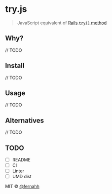 # try.js

> JavaScript equivalent of [Rails `try()` method](http://api.rubyonrails.org/v4.2/classes/Object.html#method-i-try)

## Why?
// TODO

## Install
// TODO

## Usage
// TODO

## Alternatives
// TODO

## TODO

- [ ] README
- [ ] CI
- [ ] Linter
- [ ] UMD dist

MIT © [@fernahh](http://fernahh.com.br)
